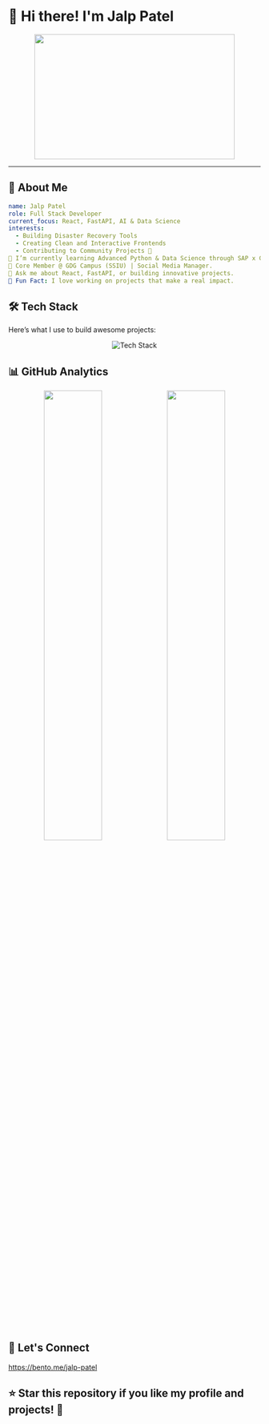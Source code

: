 
# 👋 **Hi there! I'm Jalp Patel**  

<div align="center">
<img src="https://media.giphy.com/media/v1.Y2lkPTc5MGI3NjExOGhlb2p6OHZpMHF5bjV1bWRydzJoa2E2eWZuaHI3Z3B6cGNoN3Y5MSZlcD12MV9naWZzX3NlYXJjaCZjdD1n/dWesBcTLavkZuG35MI/giphy.gif" width="400" height="250"/>
</div>  

---

## 🚀 **About Me**  
```yaml
name: Jalp Patel
role: Full Stack Developer   
current_focus: React, FastAPI, AI & Data Science  
interests: 
  - Building Disaster Recovery Tools
  - Creating Clean and Interactive Frontends
  - Contributing to Community Projects 🚀  
🌱 I’m currently learning Advanced Python & Data Science through SAP x Code Unati.
🌟 Core Member @ GDG Campus (SSIU) | Social Media Manager.
💬 Ask me about React, FastAPI, or building innovative projects.
🎯 Fun Fact: I love working on projects that make a real impact.
```

## 🛠️ Tech Stack
Here’s what I use to build awesome projects:

<div align="center"> <img src="https://skillicons.dev/icons?i=html,css,js,react,python,fastapi,firebase,git,github" alt="Tech Stack" /> </div>


## 📊 GitHub Analytics
<p align="center"> <img src="https://github-readme-stats.vercel.app/api?username=yourusername&show_icons=true&theme=tokyonight" width="48%" /> 
<img src="https://github-readme-streak-stats.herokuapp.com/?user=yourusername&theme=tokyonight" width="48%" /> </p> 

## 🤝 Let's Connect
https://bento.me/jalp-patel

## **⭐ Star this repository if you like my profile and projects! 🚀**
